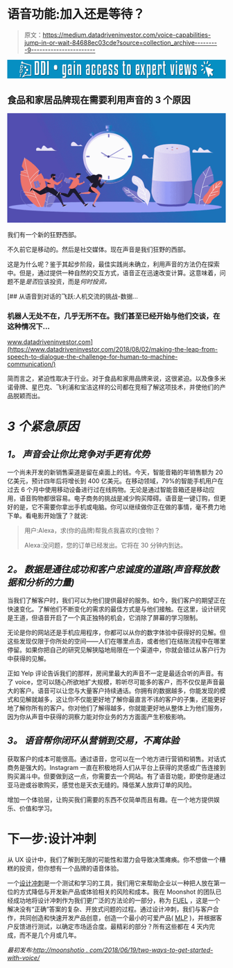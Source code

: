 # 语音功能:加入还是等待？

> 原文：<https://medium.datadriveninvestor.com/voice-capabilities-jump-in-or-wait-84688ec03cde?source=collection_archive---------9----------------------->

[![](img/029a418c61e9a77dd1eb3df6a4043cad.png)](http://www.track.datadriveninvestor.com/1B9E)

## 食品和家居品牌现在需要利用声音的 3 个原因

![](img/28459236e7a33ab144a07cf55dc5d31e.png)

我们有一个新的狂野西部。

不久前它是移动的。然后是社交媒体。现在声音是我们狂野的西部。

这是为什么呢？鉴于其起步阶段，最佳实践尚未确立，利用声音的方法仍在探索中。但是，通过提供一种自然的交互方式，语音正在迅速改变计算。这意味着，问题不是*是否*应该投资，而是*何时投资。*

[](https://www.datadriveninvestor.com/2018/08/02/making-the-leap-from-speech-to-dialogue-the-challenge-for-human-to-machine-communication/) [## 从语音到对话的飞跃:人机交流的挑战-数据…

### 机器人无处不在，几乎无所不在。我们甚至已经开始与他们交谈，在这种情况下…

www.datadriveninvestor.com](https://www.datadriveninvestor.com/2018/08/02/making-the-leap-from-speech-to-dialogue-the-challenge-for-human-to-machine-communication/) 

简而言之，紧迫性取决于行业。对于食品和家用品牌来说，这很紧迫。以及像多米诺骨牌、星巴克、飞利浦和宝洁这样的公司都在竞相了解这项技术，并使他们的产品脱颖而出。

# *3 个紧急原因*

## *1。* *声音会让你比竞争对手更有优势*

一个尚未开发的新销售渠道是留在桌面上的钱。今天，智能音箱的年销售额为 20 亿美元，预计四年后将增长到 400 亿美元。在移动领域，79%的智能手机用户在过去 6 个月中使用移动设备进行过在线购物。无论是通过智能音箱还是移动应用，语音购物都很容易。电子商务的挑战是减少购买障碍。语音是一键订购，但更好的是，它不需要你拿出手机或电脑。你可以继续做你正在做的事情，毫不费力地下单。看电影开始饿了？就说:

> 用户:Alexa，求(你的品牌)帮我点我喜欢的(食物)？
> 
> Alexa:没问题，您的订单已经发出。它将在 30 分钟内到达。

## *2。* *数据是通往成功和客户忠诚度的道路(声音释放数据和分析的力量)*

当我们了解客户时，我们可以为他们提供最好的服务。如今，我们客户的期望正在快速变化。了解他们不断变化的需求的最佳方式是与他们接触。在这里，设计研究是王道，但语音开启了一个真正独特的机会，它消除了屏幕的学习限制。

无论是你的网站还是手机应用程序，你都可以从你的数字体验中获得好的见解。但这些发现仅限于你所处的空间——人们在哪里点击，或者他们在结账流程中在哪里停留。如果你把自己的研究见解狭隘地局限在一个渠道中，你就会错过从客户行为中获得的见解。

正如 Yelp 评论告诉我们的那样，房间里最大的声音不一定是最适合听的声音。有了 voice，您可以随心所欲地扩大规模，聆听尽可能多的客户，而不仅仅是声音最大的客户。语音可以让您与大量客户持续通话。你拥有的数据越多，你能发现的模式和见解就越多，这让你不仅能更好地了解你最直言不讳的客户的子集，还能更好地了解你所有的客户。你对他们了解得越多，你就能更好地从整体上为他们服务，因为你从声音中获得的洞察力能对你业务的方方面面产生积极影响。

## *3。* *语音帮你闭环从营销到交易，不离体验*

获取客户的成本可能很高。通过语音，您可以在一个地方进行营销和销售。对话式商务是强大的。Instagram 一直在积极地将人们从平台上获得的灵感或广告连接到购买漏斗中。但要做到这一点，你需要去一个网站。有了语音功能，即使你是通过亚马逊或谷歌购买，感觉也是天衣无缝的。降低某人放弃订单的风险。

增加一个体验层，让购买我们需要的东西不仅简单而且有趣。在一个地方提供娱乐、价值和学习。

# **下一步:设计冲刺**

从 UX 设计中，我们了解到无限的可能性和潜力会导致决策瘫痪。你不想做一个糟糕的投资，但你想有一个品牌的语音体验。

一个[设计冲刺](https://www.moonshotio.com/design-sprint/)是一个测试和学习的工具，我们用它来帮助企业以一种把人放在第一位的方式降低与开发新产品或体验相关的风险和成本。我在 Moonshot 的团队已经成功地将设计冲刺作为我们更广泛的方法论的一部分，称为 [FUEL](https://www.moonshotio.com/2017/11/27/introducing-fuel-methodology-accelerating-growth/) ，这是一个解决没有“正确”答案的复杂、开放式问题的过程。通过设计冲刺，我们与客户合作，共同创造和快速开发产品创意，创造一个最小的可爱产品( [MLP](https://www.moonshotio.com/2017/02/14/minimum-lovable-product-customer-centric/) )，并根据客户反馈进行测试，以确定市场适合度。最精彩的部分？所有这些都在 4 天内完成，而不是几个月或几年。

*最初发布:*[*http://moonshotio . com/2018/06/19/two-ways-to-get-started-with-voice/*](http://moonshotio.com/2018/06/19/two-ways-to-get-started-with-voice/)